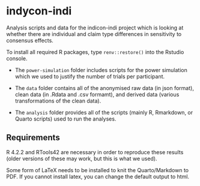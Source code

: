 # indycon-indi

Analysis scripts and data for the indicon-indi project which is looking at whether there are individual and claim type differences in sensitivity to consensus effects. 

To install all required R packages, type `renv::restore()` into the Rstudio console. 

- The ``power-simulation`` folder includes scripts for the power simulation which we used to justify the number of trials per participant. 

- The ``data`` folder contains all of the anonymised raw data (in json format), clean data (in .Rdata and .csv formamt), and derived data (various transformations of the clean data). 

- The ``analysis`` folder provides all of the scripts (mainly R, Rmarkdown, or Quarto scripts) used to run the analyses. 

## Requirements

 R 4.2.2 and RTools42 are necessary in order to reproduce these results (older versions of these may work, but this is what we used). 
 
 Some form of LaTeX needs to be installed to knit the Quarto/Markdown to PDF. If you cannot install latex, you can change the default output to html. 